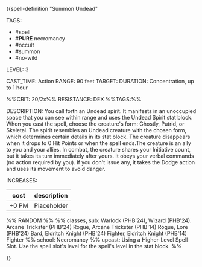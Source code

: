 {{spell-definition "Summon Undead"

TAGS: 
  - #spell
  - #__PURE__ necromancy
  - #occult 
  - #summon
  - #no-wild

LEVEL: 3

CAST_TIME: Action
RANGE: 90 feet
TARGET: 
DURATION: Concentration, up to 1 hour

%%CRIT: 20/2x%%
RESISTANCE: DEX
%%TAGS:%%

DESCRIPTION:
You call forth an Undead spirit. It manifests in an unoccupied space that you can see within range and uses the Undead Spirit stat block. When you cast the spell, choose the creature's form: Ghostly, Putrid, or Skeletal. The spirit resembles an Undead creature with the chosen form, which determines certain details in its stat block. The creature disappears when it drops to 0 Hit Points or when the spell ends.The creature is an ally to you and your allies. In combat, the creature shares your Initiative count, but it takes its turn immediately after yours. It obeys your verbal commands (no action required by you). If you don't issue any, it takes the Dodge action and uses its movement to avoid danger.

INCREASES:

| cost | description |
| ---- | ----------- |
| +0 PM     |    Placeholder        |


%% RANDOM
%%
%% classes, sub: Warlock (PHB'24), Wizard (PHB'24). Arcane Trickster (PHB'24) Rogue, Arcane Trickster (PHB'14) Rogue, Lore (PHB'24) Bard, Eldritch Knight (PHB'24) Fighter, Eldritch Knight (PHB'14) Fighter
%% school: Necromancy
%% upcast: Using a Higher-Level Spell Slot. Use the spell slot's level for the spell's level in the stat block.
%%


}}